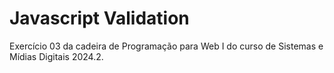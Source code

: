 # Javascript Validation
 Exercício 03 da cadeira de Programação para Web I do curso de Sistemas e Mídias Digitais 2024.2.
